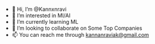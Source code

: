 - 👋 Hi, I’m @Kannxnravi
- 👀 I’m interested in Ml/AI
- 🌱 I’m currently learning ML
- 💞️ I’m looking to collaborate on Some Top Companies
- 📫 You can reach me through kannanraviak@gmail.com


